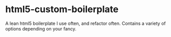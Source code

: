 # html5-custom-boilerplate
A lean html5 boilerplate I use often, and refactor often. Contains a variety of options depending on your fancy.
